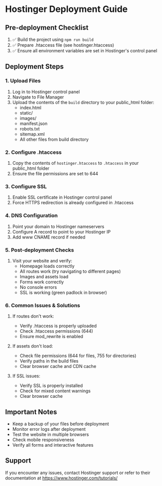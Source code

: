 # Hostinger Deployment Guide

## Pre-deployment Checklist
1. ✅ Build the project using `npm run build`
2. ✅ Prepare .htaccess file (see hostinger.htaccess)
3. ✅ Ensure all environment variables are set in Hostinger's control panel

## Deployment Steps

### 1. Upload Files
1. Log in to Hostinger control panel
2. Navigate to File Manager
3. Upload the contents of the `build` directory to your public_html folder:
   - index.html
   - static/
   - images/
   - manifest.json
   - robots.txt
   - sitemap.xml
   - All other files from build directory

### 2. Configure .htaccess
1. Copy the contents of `hostinger.htaccess` to `.htaccess` in your public_html folder
2. Ensure the file permissions are set to 644

### 3. Configure SSL
1. Enable SSL certificate in Hostinger control panel
2. Force HTTPS redirection is already configured in .htaccess

### 4. DNS Configuration
1. Point your domain to Hostinger nameservers
2. Configure A record to point to your Hostinger IP
3. Add www CNAME record if needed

### 5. Post-deployment Checks
1. Visit your website and verify:
   - Homepage loads correctly
   - All routes work (try navigating to different pages)
   - Images and assets load
   - Forms work correctly
   - No console errors
   - SSL is working (green padlock in browser)

### 6. Common Issues & Solutions
1. If routes don't work:
   - Verify .htaccess is properly uploaded
   - Check .htaccess permissions (644)
   - Ensure mod_rewrite is enabled

2. If assets don't load:
   - Check file permissions (644 for files, 755 for directories)
   - Verify paths in the build files
   - Clear browser cache and CDN cache

3. If SSL issues:
   - Verify SSL is properly installed
   - Check for mixed content warnings
   - Clear browser cache

## Important Notes
- Keep a backup of your files before deployment
- Monitor error logs after deployment
- Test the website in multiple browsers
- Check mobile responsiveness
- Verify all forms and interactive features

## Support
If you encounter any issues, contact Hostinger support or refer to their documentation at https://www.hostinger.com/tutorials/
